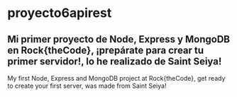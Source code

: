 # proyecto6apirest

Mi primer proyecto de Node, Express y MongoDB en Rock{theCode}, ¡prepárate para crear tu primer servidor!, lo he realizado de Saint Seiya! 
----
My first Node, Express and MongoDB project at Rock{theCode}, get ready to create your first server, was made from Saint Seiya! 
